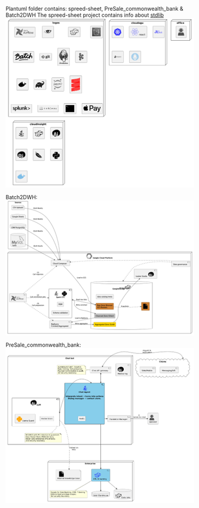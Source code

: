Plantuml folder contains: spreed-sheet, PreSale_commonwealth_bank & Batch2DWH
The spreed-sheet project contains info about [stdlib](https://github.com/plantuml/plantuml-stdlib/tree/master/stdlib)
![logos_cheet_](https://raw.githubusercontent.com/tfedorov/scala-save/refs/heads/master/plantuml/spreed-sheet/logos_cheet.png)

Batch2DWH:
![architecture_case1.png](https://github.com/tfedorov/scala-save/blob/master/plantuml/Batch2DWH/architecture_case1.png)

PreSale_commonwealth_bank:
![pre_sale.png](https://raw.githubusercontent.com/tfedorov/scala-save/refs/heads/master/plantuml/PreSale_commonwealth_bank/pre_sale.png)
